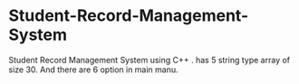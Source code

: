# Student-Record-Management-System
Student Record Management System using C++ . has 5 string type array of size 30. And there are 6 option in main manu.
